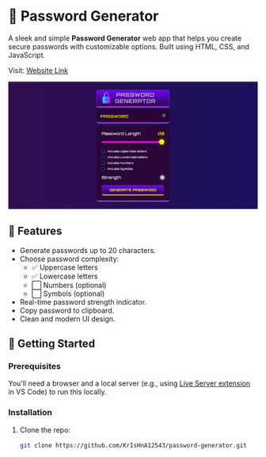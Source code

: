 # 🔐 Password Generator

A sleek and simple **Password Generator** web app that helps you create secure passwords with customizable options. Built using HTML, CSS, and JavaScript.

Visit:  [Website Link](https://password-geen.netlify.app/) 

![Preview](<images/Screenshot (5).png>)


## 🌟 Features

- Generate passwords up to 20 characters.
- Choose password complexity:
  - ✅ Uppercase letters
  - ✅ Lowercase letters
  - ⬜ Numbers (optional)
  - ⬜ Symbols (optional)
- Real-time password strength indicator.
- Copy password to clipboard.
- Clean and modern UI design.

## 🚀 Getting Started

### Prerequisites

You'll need a browser and a local server (e.g., using [Live Server extension](https://marketplace.visualstudio.com/items?itemName=ritwickdey.LiveServer) in VS Code) to run this locally.

### Installation

1. Clone the repo:
   ```bash
   git clone https://github.com/KrIsHnA12543/password-generator.git

   
